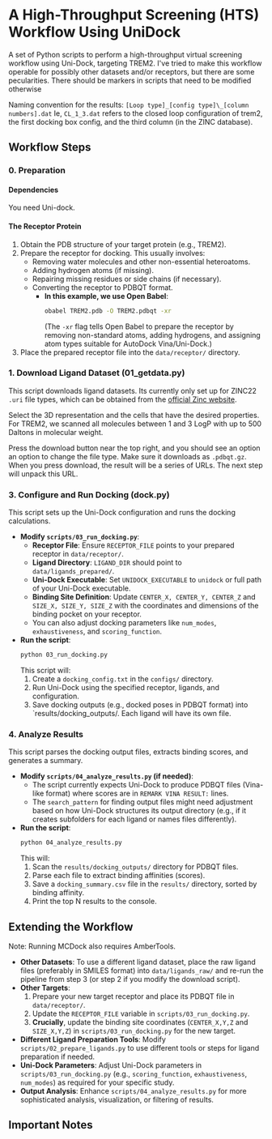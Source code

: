 # A High-Throughput Screening (HTS) Workflow Using UniDock

A set of Python scripts to perform a high-throughput virtual screening workflow using Uni-Dock, targeting TREM2. I've tried to make this workflow operable for possibly other datasets and/or receptors, but there are some pecularities. There should be markers in scripts that need to be modified otherwise

Naming convention for the results:
`[Loop type]_[config type]\_[column numbers].dat`
Ie, `CL_1_3.dat` refers to the closed loop configuration of trem2, the first docking box config, and the third column (in the ZINC database). 

## Workflow Steps

### 0. Preparation
#### Dependencies
You need Uni-dock. 


#### The Receptor Protein
1.  Obtain the PDB structure of your target protein (e.g., TREM2).
2.  Prepare the receptor for docking. This usually involves:
    *   Removing water molecules and other non-essential heteroatoms.
    *   Adding hydrogen atoms (if missing).
    *   Repairing missing residues or side chains (if necessary).
    *   Converting the receptor to PDBQT format.
        *   **In this example, we use Open Babel**:
            ```bash
            obabel TREM2.pdb -O TREM2.pdbqt -xr
            ```
            (The `-xr` flag tells Open Babel to prepare the receptor by removing non-standard atoms, adding hydrogens, and assigning atom types suitable for AutoDock Vina/Uni-Dock.)
3.  Place the prepared receptor file into the `data/receptor/` directory.

### 1. Download Ligand Dataset (01_getdata.py)

This script downloads ligand datasets. Its currently only set up for ZINC22 `.uri` file types, which can be obtained from the [official Zinc website](https://zinc.docking.org/tranches/home/).

Select the 3D representation and the cells that have the desired properties. For TREM2, we scanned all molecules between 1 and 3 LogP with up to 500 Daltons in molecular weight.

Press the download button near the top right, and you should see an option an option to change the file type. Make sure it downloads as `.pdbqt.gz`. When you press download, the result will be a series of URLs. The next step will unpack this URL.

### 3. Configure and Run Docking (dock.py)

This script sets up the Uni-Dock configuration and runs the docking calculations.

*   **Modify `scripts/03_run_docking.py`**:
    *   **Receptor File**: Ensure `RECEPTOR_FILE` points to your prepared receptor in `data/receptor/`.
    *   **Ligand Directory**: `LIGAND_DIR` should point to `data/ligands_prepared/`.
    *   **Uni-Dock Executable**: Set `UNIDOCK_EXECUTABLE` to `unidock` or full path of your Uni-Dock executable.
    *   **Binding Site Definition**: Update `CENTER_X, CENTER_Y, CENTER_Z` and `SIZE_X, SIZE_Y, SIZE_Z` with the coordinates and dimensions of the binding pocket on your receptor.
    *   You can also adjust docking parameters like `num_modes`, `exhaustiveness`, and `scoring_function`.
*   **Run the script**:
    ```bash
    python 03_run_docking.py
    ```
    This script will:
    1.  Create a `docking_config.txt` in the `configs/` directory.
    2.  Run Uni-Dock using the specified receptor, ligands, and configuration.
    3.  Save docking outputs (e.g., docked poses in PDBQT format) into `results/docking_outputs/. Each ligand will have its own file.

### 4. Analyze Results

This script parses the docking output files, extracts binding scores, and generates a summary.

*   **Modify `scripts/04_analyze_results.py` (if needed)**:
    *   The script currently expects Uni-Dock to produce PDBQT files (Vina-like format) where scores are in `REMARK VINA RESULT:` lines.
    *   The `search_pattern` for finding output files might need adjustment based on how Uni-Dock structures its output directory (e.g., if it creates subfolders for each ligand or names files differently).
*   **Run the script**:
    ```bash
    python 04_analyze_results.py
    ```
    This will:
    1.  Scan the `results/docking_outputs/` directory for PDBQT files.
    2.  Parse each file to extract binding affinities (scores).
    3.  Save a `docking_summary.csv` file in the `results/` directory, sorted by binding affinity.
    4.  Print the top N results to the console.

## Extending the Workflow
Note: Running MCDock also requires AmberTools.
*   **Other Datasets**: To use a different ligand dataset, place the raw ligand files (preferably in SMILES format) into `data/ligands_raw/` and re-run the pipeline from step 3 (or step 2 if you modify the download script).
*   **Other Targets**: 
    1.  Prepare your new target receptor and place its PDBQT file in `data/receptor/`.
    2.  Update the `RECEPTOR_FILE` variable in `scripts/03_run_docking.py`.
    3.  **Crucially**, update the binding site coordinates (`CENTER_X,Y,Z` and `SIZE_X,Y,Z`) in `scripts/03_run_docking.py` for the new target.
*   **Different Ligand Preparation Tools**: Modify `scripts/02_prepare_ligands.py` to use different tools or steps for ligand preparation if needed.
*   **Uni-Dock Parameters**: Adjust Uni-Dock parameters in `scripts/03_run_docking.py` (e.g., `scoring_function`, `exhaustiveness`, `num_modes`) as required for your specific study.
*   **Output Analysis**: Enhance `scripts/04_analyze_results.py` for more sophisticated analysis, visualization, or filtering of results.

## Important Notes


